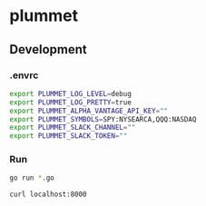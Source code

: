 plummet
=======

## Development

### .envrc

```bash
export PLUMMET_LOG_LEVEL=debug
export PLUMMET_LOG_PRETTY=true
export PLUMMET_ALPHA_VANTAGE_API_KEY=""
export PLUMMET_SYMBOLS=SPY:NYSEARCA,QQQ:NASDAQ
export PLUMMET_SLACK_CHANNEL=""
export PLUMMET_SLACK_TOKEN=""
```

### Run

```bash
go run *.go
```

`curl localhost:8000`
